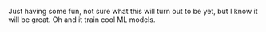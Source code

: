 Just having some fun, not sure what this will turn out to be yet, but I know it will be great. Oh and it train cool ML models.
